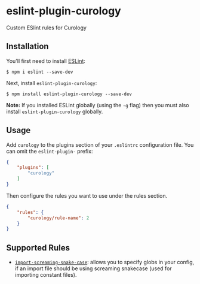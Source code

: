 # eslint-plugin-curology

Custom ESlint rules for Curology

## Installation

You'll first need to install [ESLint](http://eslint.org):

```
$ npm i eslint --save-dev
```

Next, install `eslint-plugin-curology`:

```
$ npm install eslint-plugin-curology --save-dev
```

**Note:** If you installed ESLint globally (using the `-g` flag) then you must also install `eslint-plugin-curology` globally.

## Usage

Add `curology` to the plugins section of your `.eslintrc` configuration file. You can omit the `eslint-plugin-` prefix:

```json
{
    "plugins": [
        "curology"
    ]
}
```


Then configure the rules you want to use under the rules section.

```json
{
    "rules": {
        "curology/rule-name": 2
    }
}
```

## Supported Rules

* [`import-screaming-snake-case`](docs/rules/import-screaming-snake-case.md): allows you to specify globs in your config,
  if an import file should be using screaming snakecase (used for
importing constant files).
